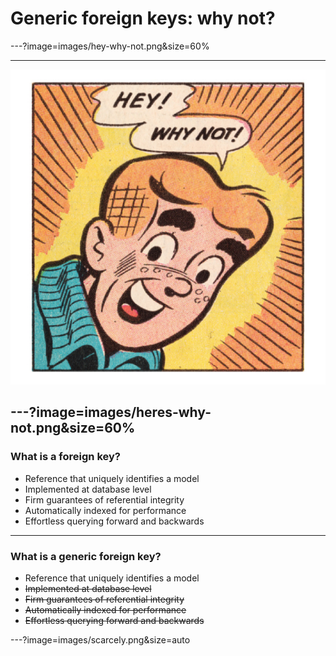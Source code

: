 # Generic foreign keys: why not?

---?image=images/hey-why-not.png&size=60%

---
![IMAGE](images/hey-why-not.png)

---?image=images/heres-why-not.png&size=60%
---
### What is a foreign key?
- Reference that uniquely identifies a model
- Implemented at database level
- Firm guarantees of referential integrity
- Automatically indexed for performance
- Effortless querying forward and backwards

---
### What is a generic foreign key?
- Reference that uniquely identifies a model
- ~~Implemented at database level~~
- ~~Firm guarantees of referential integrity~~
- ~~Automatically indexed for performance~~
- ~~Effortless querying forward and backwards~~

---?image=images/scarcely.png&size=auto

